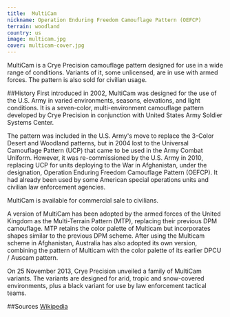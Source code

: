 ```yaml
---
title:  MultiCam
nickname: Operation Enduring Freedom Camouflage Pattern (OEFCP)
terrain: woodland
country: us
image: multicam.jpg
cover: multicam-cover.jpg
---
```

MultiCam is a Crye Precision camouflage pattern designed for use in a wide range of conditions. Variants of it, some unlicensed, are in use with armed forces. The pattern is also sold for civilian usage.

##History
First introduced in 2002, MultiCam was designed for the use of the U.S. Army in varied environments, seasons, elevations, and light conditions. It is a seven-color, multi-environment camouflage pattern developed by Crye Precision in conjunction with United States Army Soldier Systems Center.

The pattern was included in the U.S. Army's move to replace the 3-Color Desert and Woodland patterns, but in 2004 lost to the Universal Camouflage Pattern (UCP) that came to be used in the Army Combat Uniform. However, it was re-commissioned by the U.S. Army in 2010, replacing UCP for units deploying to the War in Afghanistan, under the designation, Operation Enduring Freedom Camouflage Pattern (OEFCP). It had already been used by some American special operations units and civilian law enforcement agencies.

MultiCam is available for commercial sale to civilians.

A version of MultiCam has been adopted by the armed forces of the United Kingdom as the Multi-Terrain Pattern (MTP), replacing their previous DPM camouflage. MTP retains the color palette of Multicam but incorporates shapes similar to the previous DPM scheme. After using the Multicam scheme in Afghanistan, Australia has also adopted its own version, combining the pattern of Multicam with the color palette of its earlier DPCU / Auscam pattern.

On 25 November 2013, Crye Precision unveiled a family of MultiCam variants. The variants are designed for arid, tropic and snow-covered environments, plus a black variant for use by law enforcement tactical teams.

##Sources
[Wikipedia](https://en.wikipedia.org/wiki/MultiCam)
